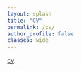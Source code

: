 ```yaml
---
layout: splash
title: "CV"
permalink: /cv/
author_profile: false
classes: wide
---
```


[cv](/assets/cv/zia_2024_cv.pdf).
